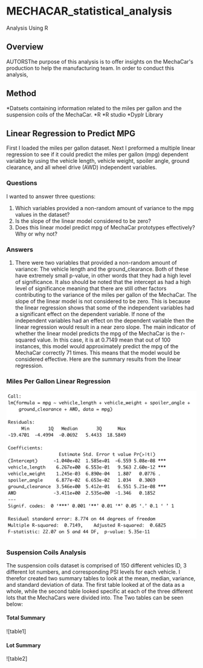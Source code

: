 # MECHACAR_statistical_analysis
Analysis Using R

## Overview

AUTORSThe purpose of this analysis is to offer insights on the MechaCar's production to help the manufacturing team. In order to conduct this analysis, 

## Method
*Datsets containing information related to the miles per gallon and the suspension coils of the MechaCar. 
*R 
*R studio
*Dyplr Library

## Linear Regression to Predict MPG

First I loaded the miles per gallon dataset. Next I preformed a multiple linear regression to see if it could predict the miles per gallon (mpg) dependent variable by using the vehicle length, vehicle weight, spoiler angle, ground clearance, and all wheel drive (AWD) independent variables. 

### Questions
I wanted to answer three questions:

1) Which variables provided a non-random amount of variance to the mpg values in the dataset?
2) Is the slope of the linear model considered to be zero? 
3) Does this linear model predict mpg of MechaCar prototypes effectively? Why or why not?

### Answers
1) There were two variables that provided a non-random amount of variance: The vehicle length and the ground_clearance. Both of these have extremely small p-value, in other words that they had a high level of significance. It also should be noted that the intercept as had a high level of significance meaning that there are still other factors contributing to the variance of the miles per gallon of the MechaCar.
The slope of the linear model is not considered to be zero. This is because the linear regression shows that some of the independent variables had a significant effect on the dependent variable. If none of the independent variables had an effect on the dependent variable then the linear regression would result in a near zero slope.
The main indicator of whether the linear model predicts the mpg of the MechaCar is the r-squared value. In this case, it is at 0.7149 mean that out of 100 instances, this model would approximately predict the mpg of the MechaCar correctly 71 times. This means that the model would be considered effective.
Here are the summary results from the linear regression.

### Miles Per Gallon Linear Regression
![linear](https://github.com/Solrys/MECHACAR_statistical_analysis/blob/main/images/mpg_linear_regression.png)

### Suspension Coils Analysis
The suspension coils dataset is comprised of 150 different vehicles ID, 3 different lot numbers, and corresponding PSI levels for each vehicle. I therefor created two summary tables to look at the mean, median, variance, and standard deviation of data. The first table looked at of the data as a whole, while the second table looked specific at each of the three different lots that the MechaCars were divided into. 
The Two tables can be seen below:

#### Total Summary
![table1]
#### Lot Summary
![table2]


